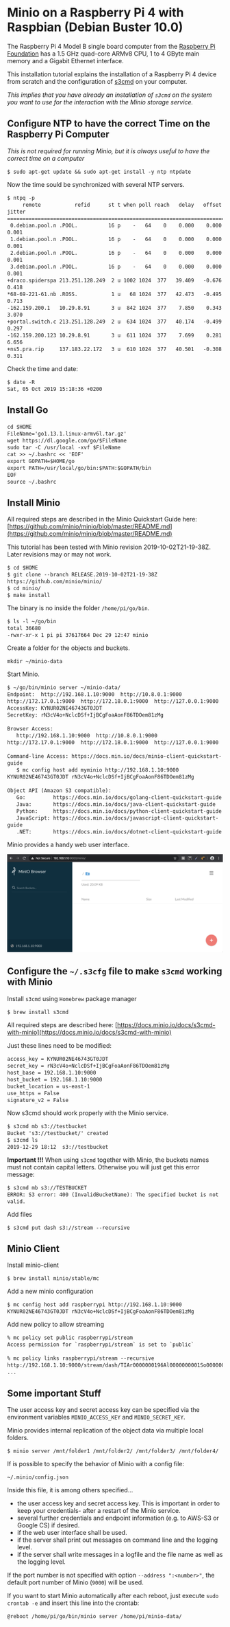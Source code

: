 # Minio on a Raspberry Pi 4 with Raspbian (Debian Buster 10.0)

The Raspberry Pi 4 Model B single board computer from the [Raspberry Pi Foundation](https://www.raspberrypi.org) has a 1.5 GHz quad-core ARMv8 CPU, 1 to 4 GByte main memory and a Gigabit Ethernet interface. 

This installation tutorial explains the installation of a Raspberry Pi 4 device from scratch and the configuration of [s3cmd](http://s3tools.org) on your computer. 

_This implies that you have already an installation of `s3cmd` on the system you want to use for the interaction with the Minio storage service._

## Configure NTP to have the correct Time on the Raspberry Pi Computer

_This is not required for running Minio, but it is always useful to have the correct time on a computer_

    $ sudo apt-get update && sudo apt-get install -y ntp ntpdate

Now the time sould be synchronized with several NTP servers.

    $ ntpq -p
         remote           refid      st t when poll reach   delay   offset  jitter
    ==============================================================================
     0.debian.pool.n .POOL.          16 p    -   64    0    0.000    0.000   0.001
     1.debian.pool.n .POOL.          16 p    -   64    0    0.000    0.000   0.001
     2.debian.pool.n .POOL.          16 p    -   64    0    0.000    0.000   0.001
     3.debian.pool.n .POOL.          16 p    -   64    0    0.000    0.000   0.001
    +draco.spiderspa 213.251.128.249  2 u 1002 1024  377   39.409   -0.676   0.418
    *68-69-221-61.nb .ROSS.           1 u   68 1024  377   42.473   -0.495   0.713
    -162.159.200.1   10.29.8.91       3 u  842 1024  377    7.850    0.343   3.070
    +portal.switch.c 213.251.128.249  2 u  634 1024  377   40.174   -0.499   0.297
    -162.159.200.123 10.29.8.91       3 u  611 1024  377    7.699    0.281   6.656
    +ns5.pra.rip     137.183.22.172   3 u  610 1024  377   40.501   -0.308   0.311



Check the time and date:

    $ date -R
    Sat, 05 Oct 2019 15:18:36 +0200

## Install Go

    cd $HOME
    FileName='go1.13.1.linux-armv6l.tar.gz'
    wget https://dl.google.com/go/$FileName
    sudo tar -C /usr/local -xvf $FileName
    cat >> ~/.bashrc << 'EOF'
    export GOPATH=$HOME/go
    export PATH=/usr/local/go/bin:$PATH:$GOPATH/bin
    EOF
    source ~/.bashrc

## Install Minio

All required steps are described in the Minio Quickstart Guide here: [https://github.com/minio/minio/blob/master/README.md](https://github.com/minio/minio/blob/master/README.md)

This tutorial has been tested with Minio revision 2019-10-02T21-19-38Z. Later revisions may or may not work.

    $ cd $HOME
    $ git clone --branch RELEASE.2019-10-02T21-19-38Z https://github.com/minio/minio/
    $ cd minio/
    $ make install

The binary is no inside the folder `/home/pi/go/bin`.
    
    $ ls -l ~/go/bin
    total 36680
    -rwxr-xr-x 1 pi pi 37617664 Dec 29 12:47 minio

Create a folder for the objects and buckets.

    mkdir ~/minio-data
    
Start Minio.

    $ ~/go/bin/minio server ~/minio-data/
    Endpoint:  http://192.168.1.10:9000  http://10.8.0.1:9000  http://172.17.0.1:9000  http://172.18.0.1:9000  http://127.0.0.1:9000      
    AccessKey: KYNUR02NE46743GT0JDT 
    SecretKey: rN3cV4o+NclcDSf+IjBCgFoaAonF86TDOem81zMg 

    Browser Access:
       http://192.168.1.10:9000  http://10.8.0.1:9000  http://172.17.0.1:9000  http://172.18.0.1:9000  http://127.0.0.1:9000      

    Command-line Access: https://docs.min.io/docs/minio-client-quickstart-guide
       $ mc config host add myminio http://192.168.1.10:9000 KYNUR02NE46743GT0JDT rN3cV4o+NclcDSf+IjBCgFoaAonF86TDOem81zMg

    Object API (Amazon S3 compatible):
       Go:         https://docs.min.io/docs/golang-client-quickstart-guide
       Java:       https://docs.min.io/docs/java-client-quickstart-guide
       Python:     https://docs.min.io/docs/python-client-quickstart-guide
       JavaScript: https://docs.min.io/docs/javascript-client-quickstart-guide
       .NET:       https://docs.min.io/docs/dotnet-client-quickstart-guide


Minio provides a handy web user interface.

![Minio on the Raspberry Pi 3 Model B+ single board computer](images/Minio_WebUI_Raspbian_Buster_2019_10_05.png)
    
## Configure the `~/.s3cfg` file to make `s3cmd` working with Minio

Install `s3cmd` using `Homebrew` package manager

    $ brew install s3cmd

All required steps are described here: [https://docs.minio.io/docs/s3cmd-with-minio](https://docs.minio.io/docs/s3cmd-with-minio)

Just these lines need to be modified:

    access_key = KYNUR02NE46743GT0JDT
    secret_key = rN3cV4o+NclcDSf+IjBCgFoaAonF86TDOem81zMg
    host_base = 192.168.1.10:9000
    host_bucket = 192.168.1.10:9000
    bucket_location = us-east-1
    use_https = False
    signature_v2 = False

Now s3cmd should work properly with the Minio service.

    $ s3cmd mb s3://testbucket
    Bucket 's3://testbucket/' created
    $ s3cmd ls
    2019-12-29 18:12  s3://testbucket

**Important !!!** When using `s3cmd` together with Minio, the buckets names must not contain capital letters. Otherwise you will just get this error message:

    $ s3cmd mb s3://TESTBUCKET
    ERROR: S3 error: 400 (InvalidBucketName): The specified bucket is not valid.
    
Add files

    $ s3cmd put dash s3://stream --recursive
    
    
## Minio Client

Install minio-client

    $ brew install minio/stable/mc
    
Add a new minio configuration


    $ mc config host add raspberrypi http://192.168.1.10:9000 KYNUR02NE46743GT0JDT rN3cV4o+NclcDSf+IjBCgFoaAonF86TDOem81zMg
    
Add new policy to allow streaming


    % mc policy set public raspberrypi/stream  
    Access permission for `raspberrypi/stream` is set to `public`

    % mc policy links raspberrypi/stream --recursive 
    http://192.168.1.10:9000/stream/dash/TIAr0000000196Al0000000001So0000006243/TIAr0000000196Al0000000001So0000006243.mpd
    ...

## Some important Stuff

The user access key and secret access key can be specified via the environment variables `MINIO_ACCESS_KEY` and `MINIO_SECRET_KEY`.

Minio provides internal replication of the object data via multiple local folders. 

    $ minio server /mnt/folder1 /mnt/folder2/ /mnt/folder3/ /mnt/folder4/ 

If is possible to specify the behavior of Minio with a config file:

    ~/.minio/config.json

Inside this file, it is among others specified...
* the user access key and secret access key. This is important in order to keep your credentials- after a restart of the Minio service.
* several further credentials and endpoint information (e.g. to AWS-S3 or Google CS) if desired.
* if the web user interface shall be used.
* if the server shall print out messages on command line and the logging level.
* if the server shall write messages in a logfile and the file name as well as the logging level.

If the port number is not specified with option `--address ":<number>"`, the default port number of Minio (`9000`) will be used. 

If you want to start Minio automatically after each reboot, just execute `sudo crontab -e` and insert this line into the crontab:

    @reboot /home/pi/go/bin/minio server /home/pi/minio-data/
